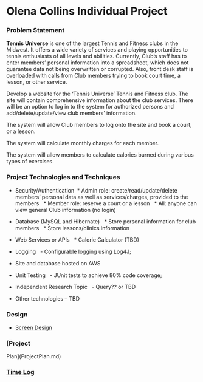 
# Olena Collins Individual Project

### Problem Statement

**Tennis Universe** is one of the largest Tennis and Fitness clubs in the Midwest. It offers a wide variety of services and playing opportunities to tennis enthusiasts of all levels and abilities. Currently, Club’s staff has to enter members’ personal information into a spreadsheet, which does not guarantee data not being overwritten or corrupted. Also, front desk staff is overloaded
with calls from Club members trying to book court time, a lesson, or other service. 

Develop a website for the ‘Tennis Universe’ Tennis and Fitness club. The site will contain comprehensive information about the club services. There will be an option to log in to the system for authorized persons and add/delete/update/view club members’ information.

The system will allow Club members to log onto the site and book a court, or a lesson.

The system will calculate monthly charges for each member. 

The system will allow members to calculate calories burned during various types of exercises. 

### Project Technologies and Techniques
 * Security/Authentication
   * Admin role: create/read/update/delete members’ personal data as well as services/charges, provided to the members
   * Member role: reserve a court or a lesson
   * All: anyone can view general Club information (no login)
  
 * Database (MySQL and Hibernate) 
   * Store personal information for club members
   * Store lessons/clinics information
   
 * Web Services or APIs 
   * Calorie Calculator (TBD)

* Logging 
  - Configurable logging using Log4J; 

* Site and database hosted on AWS

* Unit Testing 
   - JUnit tests to achieve 80% code coverage;

* Independent Research Topic 
   - Query?? or TBD

* Other technologies – TBD

### Design

* [Screen Design](DesignDocuments/Home.png)
 
### [Project
Plan](ProjectPlan.md)

### [Time Log](TimeLog.md)

 
